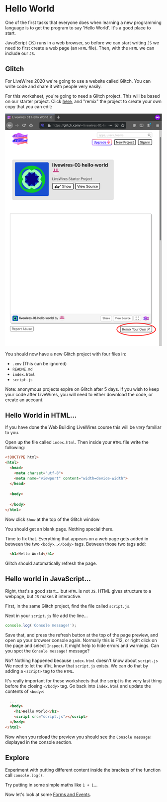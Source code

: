 # Hello World

One of the first tasks that everyone does when learning a new programming language is to get the program to say 'Hello World'. It's a good place to start.

JavaScript (`JS`) runs in a web browser, so before we can start writing `JS` we need to first create a web page (an `HTML` file). Then, with the `HTML` we can include our `JS`.

## Glitch

For LiveWires 2020 we're going to use a website called Glitch. You can write code and share it with people very easily. 

For this worksheet, you're going to need a Glitch project. This will be based on our starter project. Click [here](https://glitch.com/~livewires-01-hello-world), and "remix" the project to create your own copy that you can edit:

![Remixing glitch project](img/glitch-remix.png)

You should now have a new Glitch project with four files in:

- `.env` (This can be ignored)
- `README.md`
- `index.html`
- `script.js`

Note: anonymous projects expire on Glitch after 5 days. If you wish to keep your code after LiveWires, you will need to either download the code, or create an account.

## Hello World in HTML…

If you have done the Web Building LiveWires course this will be _very_ familiar to you.

Open up the file called `index.html`. Then inside your `HTML` file write the following:

```HTML
<!DOCTYPE html>
<html>
  <head>
    <meta charset="utf-8">
    <meta name="viewport" content="width=device-width">
  </head>

  <body>

  </body>
</html>
```

Now click `Show` at the top of the Glitch window

You should get an blank page. Nothing special there.

Time to fix that. Everything that appears on a web page gets added in between the two `<body>`...`</body>` tags. Between those two tags add:

```HTML
  <h1>Hello World</h1>
```

Glitch should automatically refresh the page. 

## Hello world in JavaScript…

Right, that's a good start… but `HTML` is not `JS`. HTML gives structure to a webpage, but `JS` makes it interactive.

First, in the same Glitch project, find the file called `script.js`.

Next in your `script.js` file add the line…

```JavaScript
console.log('Console message!');
```

Save that, and press the refresh button at the top of the page preview, and open up your browser console again. Normally this is F12, or right click on the page and select `Inspect`. It might help to hide errors and warnings. Can you spot the `Console message!` message?

No? Nothing happened because `index.html` doesn't know about `script.js` We need to let the `HTML` know that `script.js` exists. We can do that by adding a `<script>` tag to the `HTML`.

It's really important for these worksheets that the script is the very last thing before the closing `</body>` tag. Go back into `index.html` and update the contents of `<body>`:

```HTML
  ...
  <body>
    <h1>Hello World</h1>
    <script src="script.js"></script>
  </body>
</html>
```

Now when you reload the preview you should see the `Console message!` displayed in the console section. 

## Explore

Experiment with putting different content inside the brackets of the function call `console.log()`.

Try putting in some simple maths like `1 + 1`…


Now let's look at some [Forms and Events](02-forms-and-events.md).
